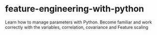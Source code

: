 # feature-engineering-with-python
 Learn how to manage parameters with Python. Become familiar and work correctly with the variables, correlation, covariance and Feature scaling
